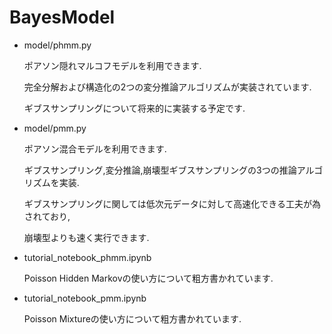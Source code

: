 # BayesModel

* model/phmm.py

    ポアソン隠れマルコフモデルを利用できます.

    完全分解および構造化の2つの変分推論アルゴリズムが実装されています.

    ギブスサンプリングについて将来的に実装する予定です.
    
* model/pmm.py

    ポアソン混合モデルを利用できます.

    ギブスサンプリング,変分推論,崩壊型ギブスサンプリングの3つの推論アルゴリズムを実装.

    ギブスサンプリングに関しては低次元データに対して高速化できる工夫が為されており,

    崩壊型よりも速く実行できます.

* tutorial_notebook_phmm.ipynb

    Poisson Hidden Markovの使い方について粗方書かれています.

* tutorial_notebook_pmm.ipynb

    Poisson Mixtureの使い方について粗方書かれています.